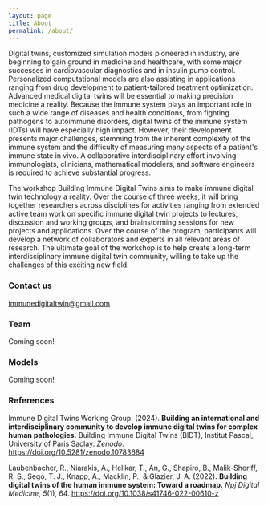 ```yaml
---
layout: page
title: About
permalink: /about/
---
```


Digital twins, customized simulation models pioneered in industry, are beginning to gain ground in medicine and healthcare, with some major successes in cardiovascular diagnostics and in insulin pump control. Personalized computational models are also assisting in applications ranging from drug development to patient-tailored treatment optimization. Advanced medical digital twins will be essential to making precision medicine a reality. Because the immune system plays an important role in such a wide range of diseases and health conditions, from fighting pathogens to autoimmune disorders, digital twins of the immune system (IDTs) will have especially high impact. However, their development presents major challenges, stemming from the inherent complexity of the immune system and the difficulty of measuring many aspects of a patient's immune state in vivo. A collaborative interdisciplinary effort involving immunologists, clinicians, mathematical modelers, and software engineers is required to achieve substantial progress.

The workshop Building Immune Digital Twins aims to make immune digital twin technology a reality. Over the course of three weeks, it will bring together researchers across disciplines for activities ranging from extended active team work on specific immune digital twin projects to lectures, discussion and working groups, and brainstorming sessions for new projects and applications. Over the course of the program, participants will develop a network of collaborators and experts in all relevant areas of research. The ultimate goal of the workshop is to help create a long-term interdisciplinary immune digital twin community, willing to take up the challenges of this exciting new field.

### Contact us

[immunedigitaltwin@gmail.com](mailto:immunedigitaltwin@gmail.com)

### Team

Coming soon!

### Models

Coming soon!

### References

Immune Digital Twins Working Group. (2024). **Building an international and interdisciplinary community to develop immune digital twins for complex human pathologies.** Building Immune Digital Twins (BIDT), Institut Pascal, University of Paris Saclay. *Zenodo*. <https://doi.org/10.5281/zenodo.10783684> 

Laubenbacher, R., Niarakis, A., Helikar, T., An, G., Shapiro, B., Malik-Sheriff, R. S., Sego, T. J., Knapp, A., Macklin, P., & Glazier, J. A. (2022). **Building digital twins of the human immune system: Toward a roadmap.** *Npj Digital Medicine*, *5*(1), 64. <https://doi.org/10.1038/s41746-022-00610-z>
